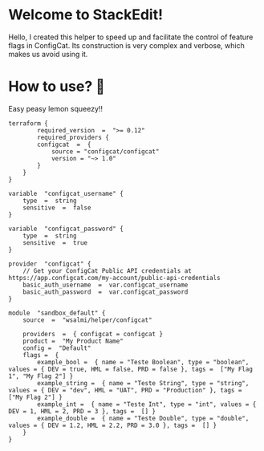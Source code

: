 # Welcome to StackEdit!

Hello, I created this helper to speed up and facilitate the control of feature flags in ConfigCat.
Its construction is very complex and verbose, which makes us avoid using it.


# How to use? 🤔

Easy peasy lemon squeezy!!

	terraform {
			required_version  =  ">= 0.12"
			required_providers {
			configcat  =  {
				source = "configcat/configcat"
				version = "~> 1.0"
			}
		}
	}
	
	variable  "configcat_username" {
		type  =  string
		sensitive  =  false
	}
 
	variable  "configcat_password" {
		type  =  string
		sensitive  =  true
	}	 

	provider  "configcat" {
		// Get your ConfigCat Public API credentials at https://app.configcat.com/my-account/public-api-credentials
		basic_auth_username  =  var.configcat_username
		basic_auth_password  =  var.configcat_password
	}

	module  "sandbox_default" {
		source  =  "wsalmi/helper/configcat"

		providers  =  { configcat = configcat }
		product =  "My Product Name"
		config =  "Default"
		flags =  {
			example_bool =  { name = "Teste Boolean", type = "boolean", values = { DEV = true, HML = false, PRD = false }, tags =  ["My Flag 1", "My Flag 2"] }
			example_string =  { name = "Teste String", type = "string", values = { DEV = "dev", HML = "UAT", PRD = "Production" }, tags =  ["My Flag 2"] }
			example_int =  { name = "Teste Int", type = "int", values = { DEV = 1, HML = 2, PRD = 3 }, tags =  [] }
			example_double =  { name = "Teste Double", type = "double", values = { DEV = 1.2, HML = 2.2, PRD = 3.0 }, tags =  [] }
		}
	}